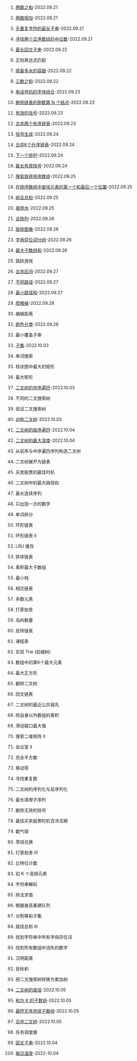 1. [两数之和](./1.md)-2022.09.21
2. [两数相加](./2.md)-2022.09.21
3. [无重复字符的最长子串](./3.md)-2022.09.21
4. [寻找两个正序数组的中位数](./4.md)-2022.09.21
5. [最长回文子串](./5.md)-2022.09.22
10. 正则表达式匹配
11. [盛最多水的容器](./11.md)-2022.09.22
15. [三数之和](./15.md)-2022.09.22
17. [电话号码的字母组合](./17.md)-2022.09.23
19. [删除链表的倒数第 N 个结点](./19.md)-2022.09.23
20. [有效的括号](./20.md)-2022.09.23
21. [合并两个有序链表](./21.md)-2022.09.23
22. [括号生成](./22.md)-2022.09.24
23. [合并K个升序链表](./23.md)-2022.09.24
31. [下一个排列](./31.md)-2022.09.24
32. [最长有效括号](./32.md)-2022.09.24
33. [搜索旋转排序数组](./33.md)-2022.09.25
34. [在排序数组中查找元素的第一个和最后一个位置](./34.md)-2022.09.25
39. [组合总和](./39.md)-2022.09.25
42. [接雨水](./42.md)-2022.09.25
46. [全排列](./46.md)-2022.09.26
48. [旋转图像](./48.md)-2022.09.26
49. [字母异位词分组](./49.md)-2022.09.26
53. [最大子数组和](./53.md)-2022.09.26
55. 跳跃游戏
56. [合并区间](./56.md)-2022.09.27
62. [不同路径](./62.md)-2022.09.27
64. [最小路径和](./64.md)-2022.09.27
70. [爬楼梯](./70.md)-2022.09.28
72. 编辑距离
75. [颜色分类](./75.md)-2022.09.28
76. 最小覆盖子串
78. [子集](./78.md)-2022.10.03
79. 单词搜索
84. 柱状图中最大的矩形
85. 最大矩形

94. [二叉树的中序遍历](./94.md)-2022.10.03
96. 不同的二叉搜索树
98. 验证二叉搜索树
101. [对称二叉树](./101.md)-2022.10.03
102. [二叉树的层序遍历](./102.md)-2022.10.04
104. [二叉树的最大深度](./104.md)-2022.10.04
105. 从前序与中序遍历序列构造二叉树
114. 二叉树展开为链表
121. 买卖股票的最佳时机
124. 二叉树中的最大路径和
128. 最长连续序列
136. 只出现一次的数字
139. 单词拆分
141. 环形链表
142. 环形链表 II
146. LRU 缓存
148. 排序链表
152. 乘积最大子数组
155. 最小栈
160. 相交链表
169. 多数元素
198. 打家劫舍
200. 岛屿数量
206. 反转链表
207. 课程表
208. 实现 Trie (前缀树)
215. 数组中的第K个最大元素
221. 最大正方形
226. 翻转二叉树
234. 回文链表
236. 二叉树的最近公共祖先
238. 除自身以外数组的乘积
239. 滑动窗口最大值
240. 搜索二维矩阵 II
253. 会议室 II
279. 完全平方数
283. 移动零
287. 寻找重复数
297. 二叉树的序列化与反序列化
300. 最长递增子序列
301. 删除无效的括号
309. 最佳买卖股票时机含冷冻期
312. 戳气球
322. 零钱兑换
337. 打家劫舍 III
338. 比特位计数
347. 前 K 个高频元素
394. 字符串解码
399. 除法求值
406. 根据身高重建队列
416. 分割等和子集
437. 路径总和 III
438. 找到字符串中所有字母异位词
448. 找到所有数组中消失的数字
461. 汉明距离
494. 目标和
538. 把二叉搜索树转换为累加树
543. [二叉树的直径](./543.md)-2022.10.05
560. [和为 K 的子数组](./560.md)-2022.10.05
581. [最短无序连续子数组](./581.md)-2022.10.05
617. [合并二叉树](./617.md)-2022.10.05
621. 任务调度器
647. [回文子串](./647.md)-2022.10.04
739. [每日温度](./739.md)-2022-10.04